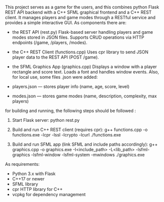 
This project serves as a game for the users, and this combines python Flask REST API backend with a C++ SFML graphical frontend and a C++ REST client. It manages players and game modes through a RESTful service and provides a simple interactive GUI.
As components there are:
- the REST API (rest.py)
Flask-based server handling players and game modes stored in JSON files. Supports CRUD operations via HTTP endpoints (/game, /players, /modes).

- the C++ REST Client (functions.cpp)
Uses cpr library to send JSON player data to the REST API (POST /game).

- the SFML Graphics App (graphics.cpp)
Displays a window with a player rectangle and score text. Loads a font and handles window events.
Also, for local use, some files .json were added:
- players.json — stores player info (name, age, score, level)
- modes.json — stores game modes (name, description, complexity, max players)

for building and running, the following steps should be followed :

1. Start Flask server:
python rest.py

2. Build and run C++ REST client (requires cpr):
g++ functions.cpp -o functions.exe -lcpr -lssl -lcrypto -lcurl
./functions.exe

3. Build and run SFML app (link SFML and include paths accordingly):
g++ graphics.cpp -o graphics.exe -I<include_path> -L<lib_path> -lsfml-graphics -lsfml-window -lsfml-system -mwindows
./graphics.exe

As requirements:
- Python 3.x with Flask
- C++17 or newer
- SFML library
- cpr HTTP library for C++
- vcpkg for dependency management 



